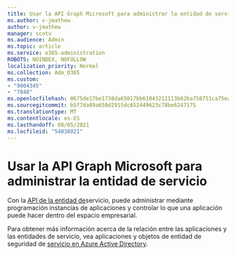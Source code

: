 ```yaml
---
title: Usar la API Graph Microsoft para administrar la entidad de servicio
ms.author: v-jmathew
author: v-jmathew
manager: scotv
ms.audience: Admin
ms.topic: article
ms.service: o365-administration
ROBOTS: NOINDEX, NOFOLLOW
localization_priority: Normal
ms.collection: Adm_O365
ms.custom:
- "9004345"
- "7848"
ms.openlocfilehash: 0675de17be1738da65017bb61043211113b62ba758751ca75ea4926683006e38
ms.sourcegitcommit: b5f7da89a650d2915dc652449623c78be6247175
ms.translationtype: MT
ms.contentlocale: es-ES
ms.lasthandoff: 08/05/2021
ms.locfileid: "54038021"
---
```

# <a name="use-microsoft-graph-api-to-manage-service-principal"></a>Usar la API Graph Microsoft para administrar la entidad de servicio

Con la [API de la entidad de](https://docs.microsoft.com/graph/api/resources/serviceprincipal)servicio, puede administrar mediante programación instancias de aplicaciones y controlar lo que una aplicación puede hacer dentro del espacio empresarial.

Para obtener más información acerca de la relación entre las aplicaciones y las entidades de servicio, vea aplicaciones y objetos de entidad de seguridad de [servicio en Azure Active Directory](https://docs.microsoft.com/azure/active-directory/develop/app-objects-and-service-principals).
